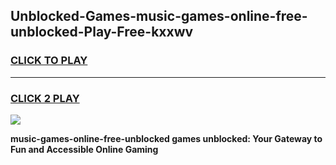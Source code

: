 
## Unblocked-Games-music-games-online-free-unblocked-Play-Free-kxxwv
<h3>
<a href="https://premium76.site?title=music-games-online-free-unblocked&ref=21A">CLICK TO PLAY</a></h3>
<hr>

<h3>
<a href="https://premium76.site?title=music-games-online-free-unblocked&ref=21A">CLICK 2 PLAY</a>
  
</h3>

<a href="https://premium76.site?title=music-games-online-free-unblocked&ref=21A"><img src="https://clearcache.store/games.png"></a>


**music-games-online-free-unblocked games unblocked: Your Gateway to Fun and Accessible Online Gaming**
